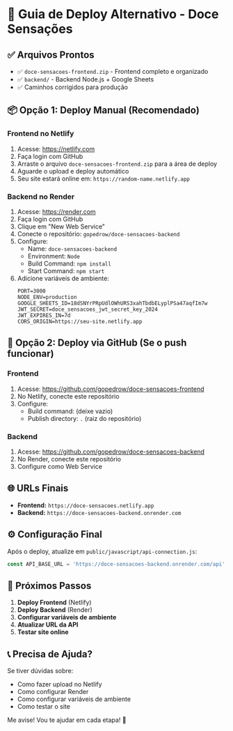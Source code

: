 # 🚀 Guia de Deploy Alternativo - Doce Sensações

## ✅ **Arquivos Prontos**

- ✅ `doce-sensacoes-frontend.zip` - Frontend completo e organizado
- ✅ `backend/` - Backend Node.js + Google Sheets
- ✅ Caminhos corrigidos para produção

## 📦 **Opção 1: Deploy Manual (Recomendado)**

### **Frontend no Netlify**
1. Acesse: https://netlify.com
2. Faça login com GitHub
3. Arraste o arquivo `doce-sensacoes-frontend.zip` para a área de deploy
4. Aguarde o upload e deploy automático
5. Seu site estará online em: `https://random-name.netlify.app`

### **Backend no Render**
1. Acesse: https://render.com
2. Faça login com GitHub
3. Clique em "New Web Service"
4. Conecte o repositório: `gopedrow/doce-sensacoes-backend`
5. Configure:
   - Name: `doce-sensacoes-backend`
   - Environment: `Node`
   - Build Command: `npm install`
   - Start Command: `npm start`
6. Adicione variáveis de ambiente:
   ```
   PORT=3000
   NODE_ENV=production
   GOOGLE_SHEETS_ID=18dSNYrPRpUdlOWhURS3xahTbdbELyplPSa47aqfIm7w
   JWT_SECRET=doce_sensacoes_jwt_secret_key_2024
   JWT_EXPIRES_IN=7d
   CORS_ORIGIN=https://seu-site.netlify.app
   ```

## 🔗 **Opção 2: Deploy via GitHub (Se o push funcionar)**

### **Frontend**
1. Acesse: https://github.com/gopedrow/doce-sensacoes-frontend
2. No Netlify, conecte este repositório
3. Configure:
   - Build command: (deixe vazio)
   - Publish directory: `.` (raiz do repositório)

### **Backend**
1. Acesse: https://github.com/gopedrow/doce-sensacoes-backend
2. No Render, conecte este repositório
3. Configure como Web Service

## 🌐 **URLs Finais**

- **Frontend:** `https://doce-sensacoes.netlify.app`
- **Backend:** `https://doce-sensacoes-backend.onrender.com`

## ⚙️ **Configuração Final**

Após o deploy, atualize em `public/javascript/api-connection.js`:
```javascript
const API_BASE_URL = 'https://doce-sensacoes-backend.onrender.com/api';
```

## 🎯 **Próximos Passos**

1. **Deploy Frontend** (Netlify)
2. **Deploy Backend** (Render)
3. **Configurar variáveis de ambiente**
4. **Atualizar URL da API**
5. **Testar site online**

## 📞 **Precisa de Ajuda?**

Se tiver dúvidas sobre:
- Como fazer upload no Netlify
- Como configurar Render
- Como configurar variáveis de ambiente
- Como testar o site

Me avise! Vou te ajudar em cada etapa! 🍰 